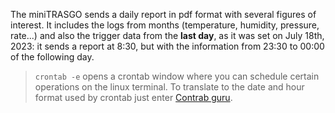 The miniTRASGO sends a daily report in pdf format with several figures of interest. It includes the logs from months (temperature, humidity, pressure, rate...) and also the trigger data from the **last day**, as it was set on July 18th, 2023: it sends a report at 8:30, but with the information from 23:30 to 00:00 of the following day.


> `crontab -e` opens a crontab window where you can schedule certain operations on the linux terminal. To translate to the date and hour format used by crontab just enter [Contrab guru](https://crontab.guru/).
